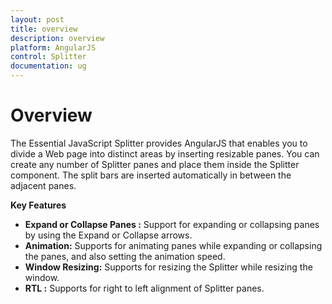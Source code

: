 ```yaml
---
layout: post
title: overview
description: overview
platform: AngularJS
control: Splitter
documentation: ug
---
```


# Overview

The Essential JavaScript Splitter provides AngularJS that enables you to divide a Web page into distinct areas by inserting resizable panes. You can create any number of Splitter panes and place them inside the Splitter component. The split bars are inserted automatically in between the adjacent panes.

**Key Features**

* **Expand or Collapse Panes :** Support for expanding or collapsing panes by using the Expand or Collapse arrows.
* **Animation:**  Supports for animating panes while expanding or collapsing the panes, and also setting the animation speed.
* **Window Resizing:** Supports for resizing the Splitter while resizing the window.
* **RTL :** Supports for right to left alignment of Splitter panes.                      

